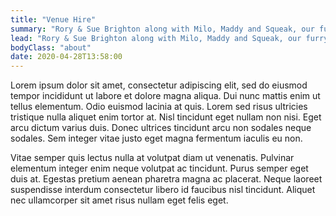 ```yaml
---
title: "Venue Hire"
summary: "Rory & Sue Brighton along with Milo, Maddy and Squeak, our furry friends, and Apple & Blossom, the sweet cats, welcome you to the Boston T Party."
lead: "Rory & Sue Brighton along with Milo, Maddy and Squeak, our furry friends, and Apple & Blossom, the sweet cats, welcome you to the Boston T Party!"
bodyClass: "about"
date: 2020-04-28T13:58:00
---
```


Lorem ipsum dolor sit amet, consectetur adipiscing elit, sed do eiusmod tempor incididunt ut labore et dolore magna aliqua. Dui nunc mattis enim ut tellus elementum. Odio euismod lacinia at quis. Lorem sed risus ultricies tristique nulla aliquet enim tortor at. Nisl tincidunt eget nullam non nisi. Eget arcu dictum varius duis. Donec ultrices tincidunt arcu non sodales neque sodales. Sem integer vitae justo eget magna fermentum iaculis eu non.

Vitae semper quis lectus nulla at volutpat diam ut venenatis. Pulvinar elementum integer enim neque volutpat ac tincidunt. Purus semper eget duis at. Egestas pretium aenean pharetra magna ac placerat. Neque laoreet suspendisse interdum consectetur libero id faucibus nisl tincidunt. Aliquet nec ullamcorper sit amet risus nullam eget felis eget.
